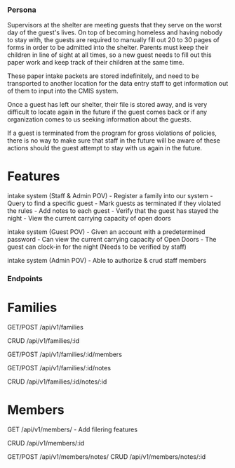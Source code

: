 
### Persona

Supervisors at the shelter are meeting guests that they serve on the worst day of the guest's lives.  On top of becoming homeless and having nobody to stay with, the guests are required to manually fill out 20 to 30 pages of forms in order to be admitted into the shelter.  Parents must keep their children in line of sight at all times, so a new guest needs to fill out this paper work and keep track of their children at the same time.  

These paper intake packets are stored indefinitely, and need to be transported to another location for the data entry staff to get information out of them to input into the CMIS system.

Once a guest has left our shelter, their file is stored away, and is very difficult to locate again in the future if the guest comes back or if any organization comes to us seeking information about the guests.

If a guest is terminated from the program for gross violations of policies, there is no way to make sure that staff in the future will be aware of these actions should the guest attempt to stay with us again in the future.

# Features

intake system (Staff & Admin POV)
    - Register a family into our system
    - Query to find a specific guest
    - Mark guests as terminated if they violated the rules
    - Add notes to each guest
    - Verify that the guest has stayed the night
    - View the current carrying capacity of open doors

intake system (Guest POV)
    - Given an account with a predetermined password
    - Can view the current carrying capacity of Open Doors
    - The guest can clock-in for the night (Needs to be verified by staff)

intake system (Admin POV)
    - Able to authorize & crud staff members

### Endpoints ###

# Families

GET/POST /api/v1/families

CRUD /api/v1/families/:id

GET/POST /api/v1/families/:id/members

GET/POST /api/v1/families/:id/notes

CRUD /api/v1/families/:id/notes/:id

# Members

GET /api/v1/members/
    - Add filering features

CRUD /api/v1/members/:id

GET/POST /api/v1/members/notes/
CRUD /api/v1/members/notes/:id

